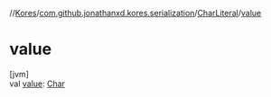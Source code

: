 //[Kores](../../../index.md)/[com.github.jonathanxd.kores.serialization](../index.md)/[CharLiteral](index.md)/[value](value.md)

# value

[jvm]\
val [value](value.md): [Char](https://kotlinlang.org/api/latest/jvm/stdlib/kotlin/-char/index.html)
